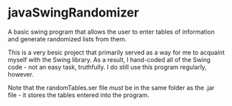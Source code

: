 # javaSwingRandomizer
A basic swing program that allows the user to enter tables of information and generate randomized lists from them.

This is a very besic project that primarily served as a way for me to acquaint myself with the Swing library. As a result, I hand-coded all of the Swing code - not an easy task, truthfully. I do still use this program regularly, however.

Note that the randomTables.ser file *must* be in the same folder as the .jar file - it stores the tables entered into the program.
